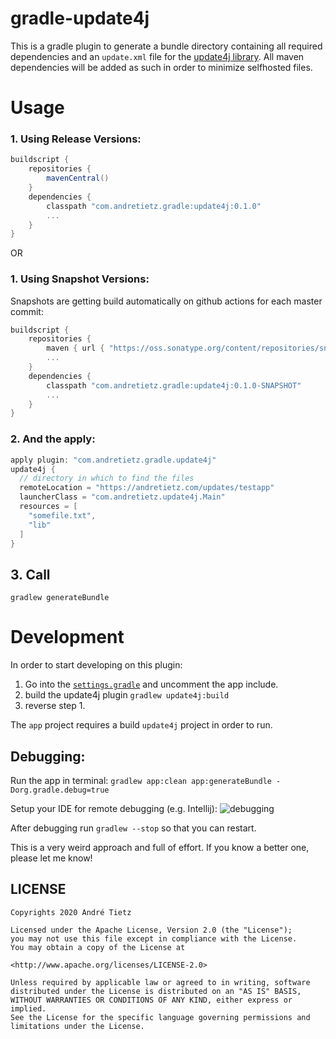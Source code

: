 # gradle-update4j
This is a gradle plugin to generate a bundle directory containing all required
dependencies and an `update.xml` file for the [update4j library](https://github.com/update4j/update4j).
All maven dependencies will be added as such in order to minimize selfhosted files.
# Usage
### 1. Using Release Versions:
```groovy
buildscript {
    repositories {
        mavenCentral()
    }
    dependencies {
        classpath "com.andretietz.gradle:update4j:0.1.0"
        ...
    }
}
```
OR
### 1. Using Snapshot Versions:
Snapshots are getting build automatically on github actions for each master commit:
```groovy
buildscript {
    repositories {
        maven { url { "https://oss.sonatype.org/content/repositories/snapshots" }}
        ...
    }
    dependencies {
        classpath "com.andretietz.gradle:update4j:0.1.0-SNAPSHOT"
        ...
    }
}
```
### 2. And the apply:

```groovy
apply plugin: "com.andretietz.gradle.update4j"
update4j {
  // directory in which to find the files
  remoteLocation = "https://andretietz.com/updates/testapp" 
  launcherClass = "com.andretietz.update4j.Main"
  resources = [
    "somefile.txt",
    "lib"
  ]
}
```

## 3. Call
```
gradlew generateBundle
```

# Development
In order to start developing on this plugin:

1. Go into the [`settings.gradle`](settings.gradle) and uncomment the app include.
2. build the update4j plugin ```gradlew update4j:build```
3. reverse step 1.

The `app` project requires a build `update4j` project in order to run.

## Debugging:
Run the app in terminal:
```gradlew app:clean app:generateBundle -Dorg.gradle.debug=true```

Setup your IDE for remote debugging (e.g. Intellij):
![debugging](https://user-images.githubusercontent.com/2174386/98470418-bb633300-21e5-11eb-8e3c-1ffb87685a93.PNG)


After debugging run ```gradlew --stop``` so that you can restart.

This is a very weird approach and full of effort. If you know a better one, please let me know!


## LICENSE
```
Copyrights 2020 André Tietz

Licensed under the Apache License, Version 2.0 (the "License");
you may not use this file except in compliance with the License.
You may obtain a copy of the License at

<http://www.apache.org/licenses/LICENSE-2.0>

Unless required by applicable law or agreed to in writing, software
distributed under the License is distributed on an "AS IS" BASIS,
WITHOUT WARRANTIES OR CONDITIONS OF ANY KIND, either express or implied.
See the License for the specific language governing permissions and
limitations under the License.
```
